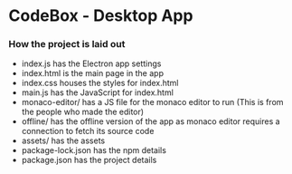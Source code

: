 # CodeBox - Desktop App

### How the project is laid out
- index.js has the Electron app settings
- index.html is the main page in the app
- index.css houses the styles for index.html
- main.js has the JavaScript for index.html
- monaco-editor/ has a JS file for the monaco editor to run (This is from the people who made the editor)
- offline/ has the offline version of the app as monaco editor requires a connection to fetch its source code
- assets/ has the assets
- package-lock.json has the npm details
- package.json has the project details
